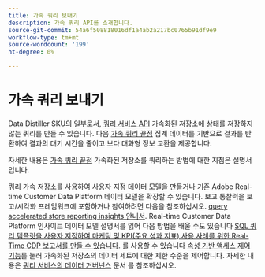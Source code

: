 ```yaml
---
title: 가속 쿼리 보내기
description: 가속 쿼리 API를 소개합니다.
source-git-commit: 54a6f508818016df1a4ab2a217bc0765b91df9e9
workflow-type: tm+mt
source-wordcount: '199'
ht-degree: 0%

---
```


# 가속 쿼리 보내기

Data Distiller SKU의 일부로서, [쿼리 서비스 API](https://developer.adobe.com/experience-platform-apis/references/query-service/) 가속화된 저장소에 상태를 저장하지 않는 쿼리를 만들 수 있습니다. 다음 [가속 쿼리 끝점](https://developer.adobe.com/experience-platform-apis/references/query-service/#tag/Accelerated-Queries) 집계 데이터를 기반으로 결과를 반환하여 결과의 대기 시간을 줄이고 보다 대화형 정보 교환을 제공합니다.

자세한 내용은 [가속 쿼리 끝점](../../api/accelerated-queries.md) 가속화된 저장소를 쿼리하는 방법에 대한 지침은 설명서입니다.

쿼리 가속 저장소를 사용하여 사용자 지정 데이터 모델을 만들거나 기존 Adobe Real-time Customer Data Platform 데이터 모델을 확장할 수 있습니다. 보고 통찰력을 보고/시각화 프레임워크에 포함하거나 참여하려면 다음을 참조하십시오. [query accelerated store reporting insights 안내서](./reporting-insights-data-model.md). Real-time Customer Data Platform 인사이트 데이터 모델 설명서를 읽어 다음 방법을 배울 수도 있습니다 [SQL 쿼리 템플릿을 사용자 지정하여 마케팅 및 KPI(주요 성과 지표) 사용 사례를 위한 Real-Time CDP 보고서를 만들 수 있습니다](../../../dashboards/cdp-insights-data-model.md). 를 사용할 수 있습니다 [속성 기반 액세스 제어 기능](../../../access-control/abac/overview.md)를 눌러 가속화된 저장소의 데이터 세트에 대한 제한 수준을 제어합니다. 자세한 내용은 [쿼리 서비스의 데이터 거버넌스](../../data-governance/overview.md#create-field-based-access-restrictions-on-accelerated-datasets)
문서 를 참조하십시오.
